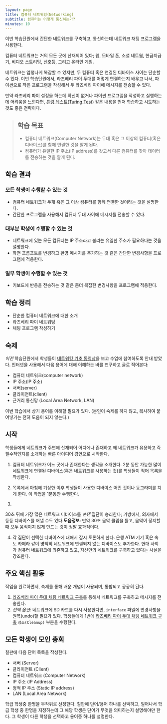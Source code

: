 ```yaml
---
layout: page
title: 컴퓨터 네트워킹(Networking)
subtitle: 컴퓨터는 어떻게 통신하는가?
minutes: 10
---
```


이번 학습단원에서 간단한 네트워크를 구축하고, 통신하는데 네트워크 채팅 프로그램을 사용한다.

컴퓨터 네트워크는 거의 모든 곳에 산재되어 있다; 웹, 모바일 폰, 소셜 네트웤, 현금지급기, 비디오 스트리밍,
신호등, 그리고 온라인 게임.

네트워크는 엄청나게 복잡할 수 있지만, 두 컴퓨터 혹은 연결된 디바이스 사이는 단순할 수 있다.
이번 학습단원에서, 라즈베리 파이 두대를 어떻게 연결하는지 배우고 나서, 
파이썬으로 작은 프로그램을 작성해서 두 라즈베리 파이에 메시지를 전송할 수 있다.

만약 라즈베리 파이 설정을 하는데 확신이 없거나 파이썬 프로그램을 작성하고 실행하는데 어려움을 느낀다면,
[튜링 테스트(Turing Test)]() 같은 내용을 먼저 학습하고 시도하는 것도 좋은 전략이다.

> ## 학습 목표
>
> *   컴퓨터 네트워크(Computer Network)는 두대 혹은 그 이상의 컴퓨터(혹은 디바이스)를 함께 연결한 것을 알게 된다.
> *   컴퓨터가 유일한 IP 주소(IP address)를 갖고서 다른 컴퓨터를 찾아 데이터를 전송하는 것을 알게 된다.


## 학습 결과

### 모든 학생이 수행할 수 있는 것

- 컴퓨터 네트워크가 두개 혹은 그 이상 컴퓨터를 함께 연결한 것이라는 것을 설명한다.
- 간단한 프로그램을 사용해서 컴퓨터 두대 사이에 메시지를 전송할 수 있다.

### 대부분 학생이 수행할 수 있는 것

- 네트워크에 있는 모든 컴퓨터는 IP 주소라고 불리는 유일한 주소가 필요하다는 것을 설명한다.
- 화면 프롬프트를 변경하고 환영 메시지를 추가하는 것 같은 간단한 변경사항을 프로그램에 적용한다.

### 일부 학생이 수행할 수 있는 것

- 키보드에 반응을 전송하는 것 같은 좀더 복잡한 변경사항을 프로그램에 적용한다.

## 학습 정리

- 단순한 컴퓨터 네트워크에 대한 소개
- 라즈베리 파이 네트워팅
- 채팅 프로그램 작성하기

## 숙제

*이전* 학습단원에서 학생들이 [네트워킹 기초 동영상](http://www.youtube.com/watch?v=kNJZ-v263zc)을 보고 수업에 참여하도록 안내 받았다. 인터넷을 사용해서 다음 용어에 대해 이해하는 바를 연구하고 글로 적어본다: 

- 컴퓨터 네트워크(computer network)  
- IP 주소(IP 주소)  
- 서버(server)  
- 클라이언트(client)  
- 근거리 통신망 (Local Area Network, LAN)  

이번 학습에서 상기 용어를 이해할 필요가 있다. (본인이 숙제를 하지 않고, 복사하여 붙여넣기는 전혀 도움이 되지 않는다.)

## 시작

학생들에게 네트워크가 주변에 산재되어 어디에나 존재하고 왜 네트워크가 유용하고 즉 필수적인지를 소개하는 빠른 아이디어 경연으로 시작한다. 

1. 컴퓨터 네트워크가 어느 곳에나 존재한다는 생각을 소개한다. 2분 동안 가능한 많이 네트워크에 연결된 디바이스(혹은 네트워크를 사용하는 것)를 학생들이 적어 목록을 작성한다.  

2. 목록에서 아침에 기상한 이후 학생들이 사용한 디바이스 어떤 것이나 동그라미를 치게 한다. 이 작업을 1분동안 수행한다.  

3. 
30초 뒤에 가장 많은 네트워크 디바이스를 *손댄* 집단이 승리한다; 가방에서, 의자에서 등등 디바이스를 꺼낼 수도 있다.**도움정보**: 만약 30초 음악 클립을 틀고, 음악이 정지할 때 모두 움직이지 않게 만드는 것이 정말 효과적이다.

4. 각 집단이 선택한 디바이스에 대해서 잠시 토론하게 한다. 은행 ATM 기기 혹은 속도 카메라 같이 명백히 네트워크에 연결되지 않는 디바이스도 추가한다. 현대 사회가 컴퓨터 네트워크에 의존하고 있고, 자신만의 네트워크를 구축하고 있다는 사실을 강조한다.

## 주요 핵심 활동

작업을 완료하면서, 숙제를 통해 배운 개념이 사용되며, 통합되고 공공히 된다.

1. [라즈베리 파이 두대 채팅 네트워크 구축](https://www.raspberrypi.org/learning/networking-lessons/lesson-1/student-instructions-1.md)를 통해서 네트워크를 구축하고 메시지를 전송한다.  
2. *선택 옵션*: 네트워크에 SD 카드를 다시 사용한다면, `interface` 파일에 변경사항을 원복(undo)할 필요가 있다.
학생들에게 1번에 [라즈베리 파이 두대 채팅 네트워크 구축](https://www.raspberrypi.org/learning/networking-lessons/lesson-1/student-instructions-1.md) `청소(Cleanup)` 부분을 수행한다.

## 모든 학생이 모인 총회

칠판에 다음 단어 목록을 작성한다.

- 서버 (Server)  
- 클라이언트 (Client)  
- 컴퓨터 네트워크 (Computer Network)  
- IP 주소 (IP Address)  
- 정적 IP 주소 (Static IP address)  
- LAN (Local Area Network)

학급 학생중 한명을 무작위로 선정한다. 칠판에 단어/용어 하나를 선택하고, 일어나서 학급 학생 중 한명을 지정하는데 그 해당 학생은 단어가 무엇을 의미하는지 설명해야만 한다. 그 학생이 다른 학생을 선택하고 용어중 하나를 설명한다. 
